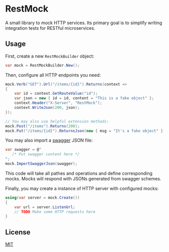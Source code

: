 RestMock
========

A small library to mock HTTP services. Its primary goal is to simplify writing integration tests for RESTful microservices.

Usage
-----

First, create a new `RestMockBuilder` object:

```csharp
var mock = RestMockBuilder.New();
```

Then, configure all HTTP endpoints you need:

```csharp
mock.Verb("GET").Url("/items/{id}").Returns(context =>
{
    var id = context.GetRouteValue("id");
    var json = new { id = id, content = "This is a fake object" };
    context.Header("X-Server", "RestMock");
    context.WriteJson(200, json);
});

// You may also use helpful extension methods:
mock.Post("/items").Returns(200);
mock.Put("/items/{id}").ReturnsJson(new { msg = "It's a fake object" });
```

You may also import a [swagger](http://swagger.io/specification/) JSON file:

```csharp
var swagger = @"
   /* Put swagger content here */
";
mock.ImportSwaggerJson(swagger);
```

This code will take all pathes and operations and define corresponding mocks. Mocks will respond with JSONs generated from swagger schemes.


Finally, you may create a instance of HTTP server with configured mocks:

```csharp
using(var server = mock.Create())
{
    var url = server.ListenUrl;
    // TODO Make some HTTP requests here
}
```

License
-------

[MIT](LICENSE)
